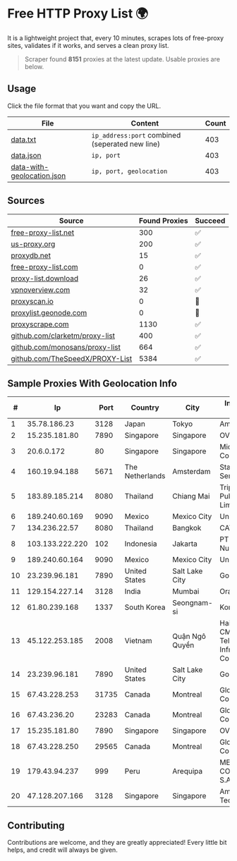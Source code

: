 
# Free HTTP Proxy List 🌍

It is a lightweight project that, every 10 minutes, scrapes lots of free-proxy sites, validates if it works, and serves a clean proxy list.


> Scraper found **8151** proxies at the latest update. Usable proxies are below.

## Usage

Click the file format that you want and copy the URL.


|File|Content|Count|
|----|-------|-----|
|[data.txt](https://raw.githubusercontent.com/themiralay/Proxy-List-World/master/data.txt)|`ip_address:port` combined (seperated new line)|403|
|[data.json](https://raw.githubusercontent.com/themiralay/Proxy-List-World/master/data.json)|`ip, port`|403|
|[data-with-geolocation.json](https://raw.githubusercontent.com/themiralay/Proxy-List-World/master/data-with-geolocation.json)|`ip, port, geolocation`|403|

## Sources

|Source|Found Proxies|Succeed|
|------|-------------|-------|
|[free-proxy-list.net](https://free-proxy-list.net)|300|✅|
|[us-proxy.org](https://www.us-proxy.org)|200|✅|
|[proxydb.net](http://proxydb.net)|15|✅|
|[free-proxy-list.com](https://free-proxy-list.com/?page=&port=&type%5B%5D=http&type%5B%5D=https&up_time=0&search=Search)|0|✅|
|[proxy-list.download](https://www.proxy-list.download/HTTP)|26|✅|
|[vpnoverview.com](https://vpnoverview.com/privacy/anonymous-browsing/free-proxy-servers)|32|✅|
|[proxyscan.io](https://www.proxyscan.io)|0|🚫|
|[proxylist.geonode.com](https://proxylist.geonode.com/api/proxy-list?limit=300&page=1&sort_by=lastChecked&sort_type=desc&protocols=http,https)|0|🚫|
|[proxyscrape.com](https://api.proxyscrape.com/v2/?request=displayproxies&protocol=http&timeout=10000&country=all&ssl=all&anonymity=all)|1130|✅|
|[github.com/clarketm/proxy-list](https://raw.githubusercontent.com/clarketm/proxy-list/master/proxy-list-raw.txt)|400|✅|
|[github.com/monosans/proxy-list](https://raw.githubusercontent.com/monosans/proxy-list/main/proxies/http.txt)|664|✅|
|[github.com/TheSpeedX/PROXY-List](https://raw.githubusercontent.com/TheSpeedX/PROXY-List/master/http.txt)|5384|✅|


## Sample Proxies With Geolocation Info

|#|Ip|Port|Country|City|Internet Service Provider|
|-|--|----|-------|----|-------------------------|
|1|35.78.186.23|3128|Japan|Tokyo|Amazon.com, Inc.|
|2|15.235.181.80|7890|Singapore|Singapore|OVH SAS|
|3|20.6.0.172|80|Singapore|Singapore|Microsoft Corporation|
|4|160.19.94.188|5671|The Netherlands|Amsterdam|Stallion Network Services Limited|
|5|183.89.185.214|8080|Thailand|Chiang Mai|Triple T Broadband Public Company Limited|
|6|189.240.60.169|9090|Mexico|Mexico City|Uninet S.A. de C.V.|
|7|134.236.22.57|8080|Thailand|Bangkok|CAT-BB|
|8|103.133.222.220|102|Indonesia|Jakarta|PT Cloud Teknologi Nusantara|
|9|189.240.60.164|9090|Mexico|Mexico City|Uninet S.A. de C.V.|
|10|23.239.96.181|7890|United States|Salt Lake City|GorillaServers, Inc.|
|11|129.154.227.14|3128|India|Mumbai|Oracle Corporation|
|12|61.80.239.168|1337|South Korea|Seongnam-si|Korea Telecom|
|13|45.122.253.185|2008|Vietnam|Quận Ngô Quyền|Hai Phong Brand - CMC Telecommunication Infrastructure Corporation|
|14|23.239.96.181|7890|United States|Salt Lake City|GorillaServers, Inc.|
|15|67.43.228.253|31735|Canada|Montreal|GloboTech Communications|
|16|67.43.236.20|23283|Canada|Montreal|GloboTech Communications|
|17|15.235.181.80|7890|Singapore|Singapore|OVH SAS|
|18|67.43.228.250|29565|Canada|Montreal|GloboTech Communications|
|19|179.43.94.237|999|Peru|Arequipa|MEDIA COMMERCE PERÚ S.A.C|
|20|47.128.207.166|3128|Singapore|Singapore|Amazon Technologies Inc|



## Contributing

Contributions are welcome, and they are greatly appreciated! Every
little bit helps, and credit will always be given.

